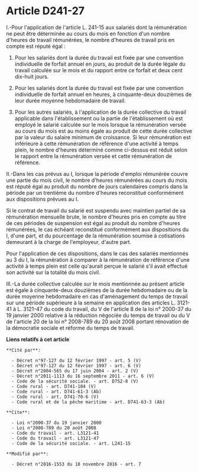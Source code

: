 # Article D241-27

I.-Pour l'application de l'article L. 241-15 aux salariés dont la rémunération ne peut être déterminée au cours du mois en
fonction d'un nombre d'heures de travail rémunérées, le nombre d'heures de travail pris en compte est réputé égal : 

1. Pour les salariés dont la durée du travail est fixée par une convention individuelle de forfait annuel en jours, au
produit de la durée légale du travail calculée sur le mois et du rapport entre ce forfait et deux cent dix-huit jours. 

2. Pour les salariés dont la durée du travail est fixée par une convention individuelle de forfait annuel en heures, à
cinquante-deux douzièmes de leur durée moyenne hebdomadaire de travail. 

3. Pour les autres salariés, à l'application de la durée collective du travail applicable dans l'établissement ou la partie
de l'établissement où est employé le salarié calculée sur le mois lorsque la rémunération versée au cours du mois est au
moins égale au produit de cette durée collective par la valeur du salaire minimum de croissance. Si leur rémunération est
inférieure à cette rémunération de référence d'une activité à temps plein, le nombre d'heures déterminé comme ci-dessus est
réduit selon le rapport entre la rémunération versée et cette rémunération de référence. 

II.-Dans les cas prévus au I, lorsque la période d'emploi rémunérée couvre une partie du mois civil, le nombre d'heures
rémunérées au cours du mois est réputé égal au produit du nombre de jours calendaires compris dans la période par un
trentième du nombre d'heures reconstitué conformément aux dispositions prévues au I. 

Si le contrat de travail du salarié est suspendu avec maintien partiel de sa rémunération mensuelle brute, le nombre d'heures
pris en compte au titre de ces périodes de suspension est égal au produit du nombre d'heures rémunérées, le cas échéant
reconstitué conformément aux dispositions du I, d'une part, et du pourcentage de la rémunération soumise à cotisations
demeurant à la charge de l'employeur, d'autre part. 

Pour l'application de ces dispositions, dans le cas des salariés mentionnés au 3 du I, la rémunération à comparer à la
rémunération de référence d'une activité à temps plein est celle qu'aurait perçue le salarié s'il avait effectué son activité
sur la totalité du mois civil. 

III.-La durée collective calculée sur le mois mentionnée au présent article est égale à cinquante-deux douzièmes de la durée
hebdomadaire ou de la durée moyenne hebdomadaire en cas d'aménagement du temps de travail sur une période supérieure à la
semaine en application des articles L. 3121-41 à L. 3121-47 du code du travail, du V de l'article 8 de la loi n° 2000-37 du
19 janvier 2000 relative à la réduction négociée du temps de travail ou du V de l'article 20 de la loi n° 2008-789 du 20 août
2008 portant rénovation de la démocratie sociale et réforme du temps de travail.

**Liens relatifs à cet article**

	**Cité par**:

	  - Décret n°97-127 du 12 février 1997 - art. 5 (V)
	  - Décret n°97-127 du 12 février 1997 - art. 6 (V)
	  - Décret n°2004-565 du 17 juin 2004 - art. 2 (V)
	  - Décret n°2011-1113 du 16 septembre 2011 - art. 6 (V)
	  - Code de la sécurité sociale. - art. D752-8 (V)
	  - Code rural - art. D741-104 (V)
	  - Code rural - art. D741-61-3 (Ab)
	  - Code rural - art. D741-70-6 (V)
	  - Code rural et de la pêche maritime - art. D741-63-3 (Ab)

	**Cite**:

	  - Loi n°2000-37 du 19 janvier 2000
	  - Loi n°2008-789 du 20 août 2008
	  - Code du travail - art. L3121-41
	  - Code du travail - art. L3121-47
	  - Code de la sécurité sociale. - art. L241-15

	**Modifié par**:

	  - Décret n°2016-1553 du 18 novembre 2016 - art. 7
